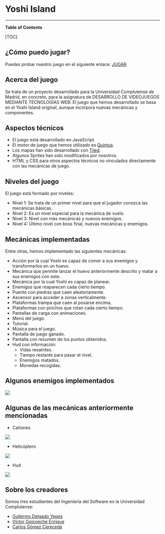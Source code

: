 # Yoshi Island

------------
**Table of Contents**

[TOC]

## ¿Cómo puedo jugar?
Puedes probar nuestro juego en el siguiente enlace: [JUGAR](https://carlosgocereceda.github.io/SuperMarioWorld2-YoshiIsland/ "JUGAR")
## Acerca del juego
Se trata de un proyecto desarrollado para la Universidad Complutense de Madrid, en concreto, para la asignatura de DESARROLLO DE VIDEOJUEGOS MEDIANTE TECNOLOGÍAS WEB. 
El juego que hemos desarrollado se basa en el Yoshi Island original, aunque incorpora nuevas mecánicas y componentes.
## Aspectos técnicos
- El juego está desarrollado en JavaScript.
- El motor de juego que hemos utilizado es [Quintus](http://www.html5quintus.com/ "Quintus").
- Los mapas han sido desarrollado con [Tiled](https://www.mapeditor.org/ "Tiled").
- Algunos Sprites han sido modificados por nosotros.
- HTML y CSS para otros aspectos técnicos no vinculados directamente con las mecánicas de juego.

## Niveles del juego
El juego está formado por niveles:
- Nivel 1: Se trata de un primer nivel para que el jugador conozca las mecánicas básicas.
- Nivel 2: Es un nivel especial para la mecánica de vuelo.
- Nivel 3: Nivel con más mecánicas y nuevos enemigos.
- Nivel 4: Último nivel con boss final, nuevas mecánicas y enemigos.
## Mecánicas implementadas
Entre otras, hemos implementado las siguientes mecánicas:
- Acción por la cual Yoshi es capaz de comer a sus enemigos y transformarlos en un huevo.
- Mecánica que permite lanzar el huevo anteriormente descrito y matar a sus enemigos con este.
- Mecánica por la cual Yoshi es capaz de planear.
- Enemigos que reaparecen cada cierto tiempo.
- Puente con piedras que caen aleatoriamente.
- Ascensor para acceder a zonas verticalmente.
- Plataformas trampa que caen al posarse encima.
- Plataformas con pinchos que rotan cada cierto tiempo.
- Pantallas de carga con animaciones.
- Menú del juego.
- Tutorial.
- Música para el juego.
- Pantalla de juego ganado.
- Pantalla con resumen de los puntos obtenidos.
- Hud con información:
	- Vidas resatntes.
	- Tiempo restante para pasar el nivel.
	- Enemigos matados.
	- Monedas recogidas.

## Algunos enemigos implementados

[![](https://drive.google.com/uc?export=download&id=11VEozk-V1jSu7qdK9Qb_zooNVcPHBrmi)](https://drive.google.com/uc?export=download&id=11VEozk-V1jSu7qdK9Qb_zooNVcPHBrmi)

## Algunas de las mecánicas anteriormente mencionadas
- Cañones

[![](https://drive.google.com/uc?export=download&id=1cT9lI8hCuQKZlxO6OwKlDW8UznJClpxQ)](https://drive.google.com/uc?export=download&id=1cT9lI8hCuQKZlxO6OwKlDW8UznJClpxQ)
- Helicóptero

[![](https://drive.google.com/uc?export=download&id=1X29nK7TDKEp-kjIAlPHLdkhpsfzPuMBo)](https://drive.google.com/uc?export=download&id=1X29nK7TDKEp-kjIAlPHLdkhpsfzPuMBo)
- Hud

[![](https://drive.google.com/uc?export=download&id=1nvZn4Gh2zIm2SYC1BF34AbERM4aWEern)](https://drive.google.com/uc?export=download&id=1nvZn4Gh2zIm2SYC1BF34AbERM4aWEern)
## Sobre los creadores
Somos tres estudiantes del Ingeniería del Software en la Universidad Complutense:
- [Gullermo Delgado Yepes](https://github.com/GDelga "Gullermo Delgado Yepes")
- [Víctor Goicoeche Enrique](https://github.com/VicGoico "Víctor Goicoeche Enrique")
- [Carlos Gómez Cereceda](https://github.com/carlosgocereceda "Carlos Gómez Cereceda")
